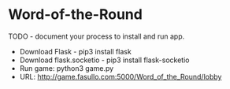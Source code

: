 # Word-of-the-Round

TODO - document your process to install and run app.

- Download Flask - pip3 install flask
- Download flask.socketio - pip3 install flask-socketio
- Run game: python3 game.py
- URL: http://game.fasullo.com:5000/Word_of_the_Round/lobby
